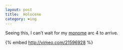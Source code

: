 ```yaml
---
layout: post
title:  Holocene
category: ❤ing
---
```


Seeing this, I can’t wait for my [monome][monome] arc 4 to arrive.

{% embed http://vimeo.com/21596928 %}

[monome]: http://monome.org